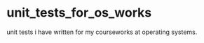 unit_tests_for_os_works
=======================

unit tests i have written for my courseworks at operating systems.
